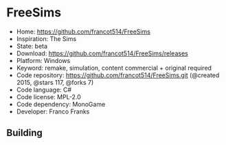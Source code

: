 # FreeSims

- Home: https://github.com/francot514/FreeSims
- Inspiration: The Sims
- State: beta
- Download: https://github.com/francot514/FreeSims/releases
- Platform: Windows
- Keyword: remake, simulation, content commercial + original required
- Code repository: https://github.com/francot514/FreeSims.git (@created 2015, @stars 117, @forks 7)
- Code language: C#
- Code license: MPL-2.0
- Code dependency: MonoGame
- Developer: Franco Franks

## Building
